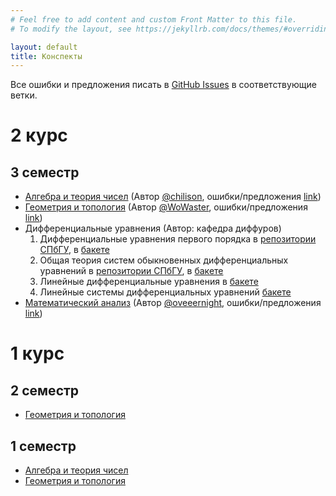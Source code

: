 ```yaml
---
# Feel free to add content and custom Front Matter to this file.
# To modify the layout, see https://jekyllrb.com/docs/themes/#overriding-theme-defaults

layout: default
title: Конспекты
---
```


Все ошибки и предложения писать в [GitHub Issues](https://github.com/WoWaster/lecture-notes/issues) в соответствующие ветки.

# 2 курс

## 3 семестр

- [Алгебра и теория чисел](https://storage.yandexcloud.net/tp-2021-lecture-notes/algebra-and-number-theory-3.pdf) (Автор [@chilison](https://github.com/chilison), ошибки/предложения [link](https://github.com/WoWaster/lecture-notes/issues/9))
- [Геометрия и топология](https://storage.yandexcloud.net/tp-2021-lecture-notes/geometry-and-topology-3.pdf) (Автор [@WoWaster](https://github.com/WoWaster), ошибки/предложения [link](https://github.com/WoWaster/lecture-notes/issues/8))
- Дифференциальные уравнения (Автор: кафедра диффуров)
  1. Дифференциальные уравнения первого порядка в [репозитории СПбГУ](http://hdl.handle.net/11701/34721), в [бакете](https://storage.yandexcloud.net/tp-2021-lecture-notes/differential-equations-3-part1.pdf)
  2. Общая теория систем обыкновенных дифференциальных уравнений в [репозитории СПбГУ](http://hdl.handle.net/11701/37873), в [бакете](https://storage.yandexcloud.net/tp-2021-lecture-notes/differential-equations-3-part2.pdf)
  3. Линейные дифференциальные уравнения в [бакете](https://storage.yandexcloud.net/tp-2021-lecture-notes/differential-equations-3-part3.pdf)
  4. Линейные системы дифференциальных уравнений [бакете](https://storage.yandexcloud.net/tp-2021-lecture-notes/differential-equations-3-part4.pdf)
- [Математический анализ](https://storage.yandexcloud.net/tp-2021-lecture-notes/analysis-3.pdf) (Автор [@oveeernight](https://github.com/oveeernight), ошибки/предложения [link](https://github.com/WoWaster/lecture-notes/issues/11))

# 1 курс

## 2 семестр

- [Геометрия и топология](https://storage.yandexcloud.net/tp-2021-lecture-notes/geometry-and-topology-2.pdf)

## 1 семестр

- [Алгебра и теория чисел](https://storage.yandexcloud.net/tp-2021-lecture-notes/algebra-and-number-theory-1.pdf)
- [Геометрия и топология](https://storage.yandexcloud.net/tp-2021-lecture-notes/geometry-and-topology-1.pdf)
